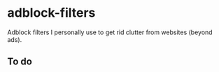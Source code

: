 # adblock-filters
Adblock filters I personally use to get rid clutter from websites (beyond ads).

## To do
